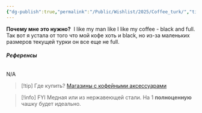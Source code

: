 ```yaml
---
{"dg-publish":true,"permalink":"/Public/Wishlist/2025/Coffee_turk/","title":"☕ Турка","tags":["дом","уют","кофе"]}
---
```



**Почему мне это нужно?** 
I like my man like I like my coffee - black and full. Так вот я устала от того что мой кофе хоть и black, но из-за маленьких размеров текущей турки он все еще не full.

###### **Референсы** 
N/A

> [!tip] Где купить?
> [Магазины с кофейными аксессуарами](placeholder_link)

> [!info] FYI
> Медная или из нержавеющей стали. На 1 **полноценную** чашку будет идеально.